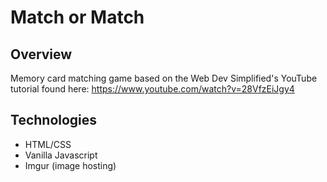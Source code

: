# Match or Match

## Overview
Memory card matching game based on the Web Dev Simplified's YouTube tutorial found here: https://www.youtube.com/watch?v=28VfzEiJgy4

## Technologies
* HTML/CSS
* Vanilla Javascript
* Imgur (image hosting)
